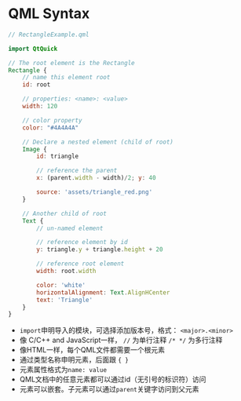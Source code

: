# QML Syntax

```qml
// RectangleExample.qml

import QtQuick

// The root element is the Rectangle
Rectangle {
    // name this element root
    id: root

    // properties: <name>: <value>
    width: 120

    // color property
    color: "#4A4A4A"

    // Declare a nested element (child of root)
    Image {
        id: triangle

        // reference the parent
        x: (parent.width - width)/2; y: 40

        source: 'assets/triangle_red.png'
    }

    // Another child of root
    Text {
        // un-named element

        // reference element by id
        y: triangle.y + triangle.height + 20

        // reference root element
        width: root.width

        color: 'white'
        horizontalAlignment: Text.AlignHCenter
        text: 'Triangle'
    }
}
```
- `import`申明导入的模块，可选择添加版本号，格式： `<major>.<minor>`
- 像 C/C++ and JavaScript一样， `//` 为单行注释 `/* */` 为多行注释
- 像HTML一样，每个QML文件都需要一个根元素
- 通过类型名称申明元素，后面跟 `{ }`
- 元素属性格式为`name: value`
- QML文档中的任意元素都可以通过id（无引号的标识符）访问
- 元素可以嵌套。子元素可以通过`parent`关键字访问到父元素